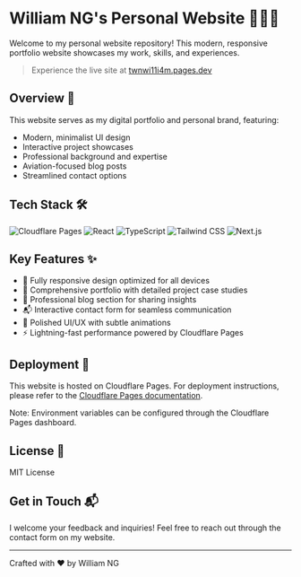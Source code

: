 # William NG's Personal Website 👨🏻‍✈️

Welcome to my personal website repository! This modern, responsive portfolio website showcases my work, skills, and experiences.

> Experience the live site at [twnwi11i4m.pages.dev](https://twnwi11i4m.pages.dev)

## Overview 🌟

This website serves as my digital portfolio and personal brand, featuring:

- Modern, minimalist UI design
- Interactive project showcases
- Professional background and expertise
- Aviation-focused blog posts
- Streamlined contact options

## Tech Stack 🛠

![Cloudflare Pages](https://img.shields.io/badge/Cloudflare_Pages-F38020?style=for-the-badge&logo=cloudflare&logoColor=white)
![React](https://img.shields.io/badge/React-61DAFB?style=for-the-badge&logo=react&logoColor=white)
![TypeScript](https://img.shields.io/badge/TypeScript-3178C6?style=for-the-badge&logo=typescript&logoColor=white)
![Tailwind CSS](https://img.shields.io/badge/Tailwind_CSS-38B2AC?style=for-the-badge&logo=tailwind-css&logoColor=white)
![Next.js](https://img.shields.io/badge/Next.js-000000?style=for-the-badge&logo=next.js&logoColor=white)

## Key Features ✨

- 📱 Fully responsive design optimized for all devices
- 💼 Comprehensive portfolio with detailed project case studies
- 📝 Professional blog section for sharing insights
- 📬 Interactive contact form for seamless communication
- 🎨 Polished UI/UX with subtle animations
- ⚡ Lightning-fast performance powered by Cloudflare Pages

## Deployment 🚀

This website is hosted on Cloudflare Pages. For deployment instructions, please refer to the [Cloudflare Pages documentation](https://developers.cloudflare.com/pages/get-started/git-integration/).

Note: Environment variables can be configured through the Cloudflare Pages dashboard.

## License 📝

MIT License

## Get in Touch 📬

I welcome your feedback and inquiries! Feel free to reach out through the contact form on my website.

---

Crafted with ❤️ by William NG
